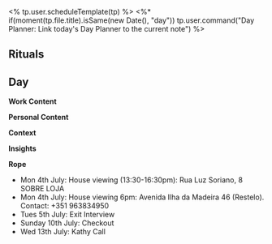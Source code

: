 

<% tp.user.scheduleTemplate(tp) %>
<%* if(moment(tp.file.title).isSame(new Date(), "day")) tp.user.command("Day Planner: Link today's Day Planner to the current note") %>


## Rituals

## Day
**Work Content**

**Personal Content**

**Context**


**Insights**


**Rope**
- Mon 4th July: House viewing (13:30-16:30pm): Rua Luz Soriano, 8 SOBRE LOJA
- Mon 4th July: House viewing 6pm: Avenida Ilha da Madeira 46 (Restelo). Contact: +351 963834950
- Tues 5th July: Exit Interview
- Sunday 10th July: Checkout
- Wed 13th July: Kathy Call